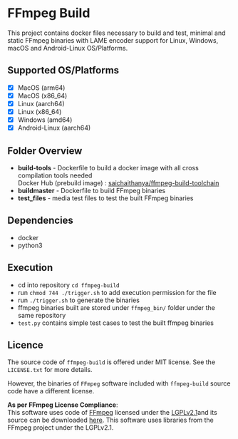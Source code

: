 # FFmpeg Build

This project contains docker files necessary to build and test, minimal and static FFmpeg binaries with LAME encoder support for Linux, Windows, macOS and Android-Linux OS/Platforms.

## **Supported OS/Platforms**

- [x] MacOS (arm64)
- [x] MacOS (x86_64)
- [x] Linux (aarch64)
- [x] Linux (x86_64)
- [x] Windows (amd64)
- [x] Android-Linux (aarch64)

## **Folder Overview**

- **build-tools** - Dockerfile to build a docker image with all cross compilation tools needed  
Docker Hub (prebuild image) : [saichaithanya/ffmpeg-build-toolchain](https://hub.docker.com/r/saichaithanya/ffmpeg-build-toolchain)
- **buildmaster** - Dockerfile to build FFmpeg binaries
- **test_files** - media test files to test the built FFmpeg binaries

## **Dependencies**
- docker
- python3

## **Execution**

- cd into repository `cd ffmpeg-build`
- run `chmod 744 ./trigger.sh` to add execution permission for the file
- run `./trigger.sh` to generate the binaries
- ffmpeg binaries built are stored under `ffmpeg_bin/` folder under the same repository
- `test.py` contains simple test cases to test the built ffmpeg binaries

## **Licence**
The source code of ``ffmpeg-build`` is offered under MIT license. See the ``LICENSE.txt`` for more details.

However, the binaries of ``FFmpeg`` software included with ``ffmpeg-build`` source code have a different license.

**As per FFmpeg License Compliance**:  
This software uses code of [FFmpeg](http://ffmpeg.org) licensed under the [LGPLv2.1](http://www.gnu.org/licenses/old-licenses/lgpl-2.1.html)and its source can be downloaded [here](http://ffmpeg.org).
This software uses libraries from the FFmpeg project under the LGPLv2.1.


